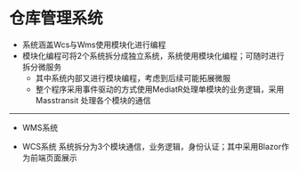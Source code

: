 # 仓库管理系统
- 系统涵盖Wcs与Wms使用模块化进行编程
- 模块化编程可将2个系统拆分成独立系统，系统使用模块化编程；可随时进行拆分微服务
  - 其中系统内部又进行模块编程，考虑到后续可能拓展微服
  - 整个程序采用事件驱动的方式使用MediatR处理单模块的业务逻辑，采用Masstransit 处理各个模块的通信
---
- WMS系统
* WCS系统
  系统拆分为3个模块通信，业务逻辑，身份认证；其中采用Blazor作为前端页面展示
  
